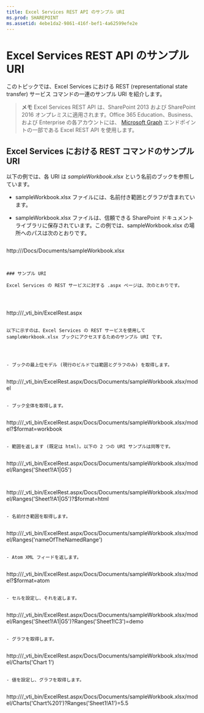 ```yaml
---
title: Excel Services REST API のサンプル URI
ms.prod: SHAREPOINT
ms.assetid: 4ebe1da2-9861-416f-bef1-4a62599efe2e
---
```



# Excel Services REST API のサンプル URI

このトピックでは、Excel Services における REST (representational state transfer) サービス コマンドの一連のサンプル URI を紹介します。
  
    
    


> **メモ**
> Excel Services REST API は、SharePoint 2013 および SharePoint 2016 オンプレミスに適用されます。Office 365 Education、Business、および Enterprise の各アカウントには、  [Microsoft Graph](http://graph.microsoft.io/ja-jp/docs/api-reference/v1.0/resources/excel
) エンドポイントの一部である Excel REST API を使用します。
  
    
    


## Excel Services における REST コマンドのサンプル URI

以下の例では、各 URI は  *sampleWorkbook.xlsx*  という名前のブックを参照しています。
  
    
    

- sampleWorkbook.xlsx ファイルには、名前付き範囲とグラフが含まれています。
    
  
- sampleWorkbook.xlsx ファイルは、信頼できる SharePoint ドキュメント ライブラリに保存されています。この例では、sampleWorkbook.xlsx の場所へのパスは次のとおりです。
    
  ```
  
http://<ServerName>/Docs/Documents/sampleWorkbook.xlsx
  ```


### サンプル URI

Excel Services の REST サービスに対する .aspx ページは、次のとおりです。
  
    
    

```
http://<ServerName>/_vti_bin/ExcelRest.aspx

```

以下に示すのは、Excel Services の REST サービスを使用して sampleWorkbook.xlsx ブックにアクセスするためのサンプル URI です。
  
    
    

- ブックの最上位モデル (現行のビルドでは範囲とグラフのみ) を取得します。
    
  ```
  
http://<ServerName>/_vti_bin/ExcelRest.aspx/Docs/Documents/sampleWorkbook.xlsx/model

  ```

- ブック全体を取得します。
    
  ```
  
http://<ServerName>/_vti_bin/ExcelRest.aspx/Docs/Documents/sampleWorkbook.xlsx/model?$format=workbook

  ```

- 範囲を返します (既定は html)。以下の 2 つの URI サンプルは同等です。
    
  ```
  
http://<ServerName>/_vti_bin/ExcelRest.aspx/Docs/Documents/sampleWorkbook.xlsx/model/Ranges('Sheet1!A1|G5')

  ```


  ```
  
http://<ServerName>/_vti_bin/ExcelRest.aspx/Docs/Documents/sampleWorkbook.xlsx/model/Ranges('Sheet1!A1|G5')?$format=html
  ```

- 名前付き範囲を取得します。
    
  ```
  http://<ServerName>/_vti_bin/ExcelRest.aspx/Docs/Documents/sampleWorkbook.xlsx/model/Ranges('nameOfTheNamedRange')

  ```

- Atom XML フィードを返します。
    
  ```
  
http://<ServerName>/_vti_bin/ExcelRest.aspx/Docs/Documents/sampleWorkbook.xlsx/model?$format=atom

  ```

- セルを設定し、それを返します。
    
  ```
  
http://<ServerName>/_vti_bin/ExcelRest.aspx/Docs/Documents/sampleWorkbook.xlsx/model/Ranges('Sheet1!A1|G5')?Ranges('Sheet1!C3')=demo

  ```

- グラフを取得します。
    
  ```
  
http://<ServerName>/_vti_bin/ExcelRest.aspx/Docs/Documents/sampleWorkbook.xlsx/model/Charts('Chart 1')

  ```

- 値を設定し、グラフを取得します。
    
  ```
  
http://<ServerName>/_vti_bin/ExcelRest.aspx/Docs/Documents/sampleWorkbook.xlsx/model/Charts('Chart%201')?Ranges('Sheet1!A1')=5.5

  ```


